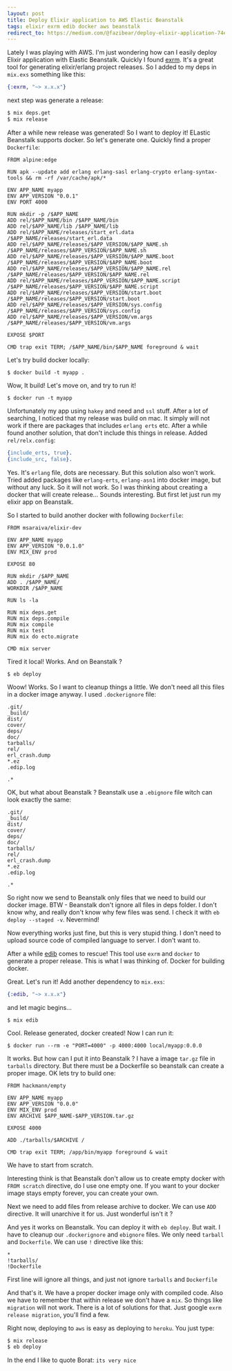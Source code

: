 ```yaml
---
layout: post
title: Deploy Elixir application to AWS Elastic Beanstalk
tags: elixir exrm edib docker aws beanstalk
redirect_to: https://medium.com/@fazibear/deploy-elixir-application-74e1bce100c6#.opexm8rn0
---
```


Lately I was playing with AWS. I'm just wondering how can I easily deploy Elixir application with Elastic Beanstalk.
Quickly I found [exrm](https://github.com/bitwalker/exrm). It's a great tool for generating elixir/erlang project releases. So I added to my deps in `mix.exs` something like this:

```elixir
{:exrm, "~> x.x.x"}
```

next step was generate a release:

```sh
$ mix deps.get
$ mix release
```

After a while new release was generated! So I want to deploy it!
ELastic Beanstalk supports docker. So let's generate one. Quickly find a proper `Dockerfile`:

```docker
FROM alpine:edge

RUN apk --update add erlang erlang-sasl erlang-crypto erlang-syntax-tools && rm -rf /var/cache/apk/*

ENV APP_NAME myapp
ENV APP_VERSION "0.0.1"
ENV PORT 4000

RUN mkdir -p /$APP_NAME
ADD rel/$APP_NAME/bin /$APP_NAME/bin
ADD rel/$APP_NAME/lib /$APP_NAME/lib
ADD rel/$APP_NAME/releases/start_erl.data                 /$APP_NAME/releases/start_erl.data
ADD rel/$APP_NAME/releases/$APP_VERSION/$APP_NAME.sh      /$APP_NAME/releases/$APP_VERSION/$APP_NAME.sh
ADD rel/$APP_NAME/releases/$APP_VERSION/$APP_NAME.boot    /$APP_NAME/releases/$APP_VERSION/$APP_NAME.boot
ADD rel/$APP_NAME/releases/$APP_VERSION/$APP_NAME.rel     /$APP_NAME/releases/$APP_VERSION/$APP_NAME.rel
ADD rel/$APP_NAME/releases/$APP_VERSION/$APP_NAME.script  /$APP_NAME/releases/$APP_VERSION/$APP_NAME.script
ADD rel/$APP_NAME/releases/$APP_VERSION/start.boot        /$APP_NAME/releases/$APP_VERSION/start.boot
ADD rel/$APP_NAME/releases/$APP_VERSION/sys.config        /$APP_NAME/releases/$APP_VERSION/sys.config
ADD rel/$APP_NAME/releases/$APP_VERSION/vm.args           /$APP_NAME/releases/$APP_VERSION/vm.args

EXPOSE $PORT

CMD trap exit TERM; /$APP_NAME/bin/$APP_NAME foreground & wait
```

Let's try build docker locally:

```sg
$ docker build -t myapp .
```

Wow, It build! Let's move on, and try to run it!

```sg
$ docker run -t myapp
```

Unfortunately my app using `hakey` and need and `ssl` stuff. After a lot of searching, I noticed that my release was build on mac. It simply will not work if there are packages that includes `erlang erts` etc.
After a while found another solution, that don't include this things in release. Added `rel/relx.config`:

```erlang
{include_erts, true}.
{include_src, false}.
```

Yes. It's `erlang` file, dots are necessary. But this solution also won't work. Tried added packages like `erlang-erts`, `erlang-asn1` into  docker image, but without any luck. So it will not work. So I was thinking about creating a docker that will create release... Sounds interesting. But first let just run my elixir app on Beanstalk.

So I started to build another docker with following `Dockerfile`:

```docker
FROM msaraiva/elixir-dev

ENV APP_NAME myapp
ENV APP_VERSION "0.0.1.0"
ENV MIX_ENV prod

EXPOSE 80

RUN mkdir /$APP_NAME
ADD . /$APP_NAME/
WORKDIR /$APP_NAME

RUN ls -la

RUN mix deps.get
RUN mix deps.compile
RUN mix compile
RUN mix test
RUN mix do ecto.migrate

CMD mix server
```

Tired it local! Works. And on Beanstalk ?

```sg
$ eb deploy
```

Woow! Works. So I want to cleanup things a little. We don't need all this files in a docker image anyway.
I used `.dockerignore` file:

```
.git/
_build/
dist/
cover/
deps/
doc/
tarballs/
rel/
erl_crash.dump
*.ez
.edip.log

.*
```

OK, but what about Beanstalk ? Beanstalk use a `.ebignore` file witch can look exactly the same:

```
.git/
_build/
dist/
cover/
deps/
doc/
tarballs/
rel/
erl_crash.dump
*.ez
.edip.log

.*
```

So right now we send to Beanstalk only files that we need to build our docker image. BTW - Beanstalk don't ignore all files in deps folder. I don't know why, and really don't know why few files was send. I check it with `eb deploy --staged -v`. Nevermind!

Now everything works just fine, but this is very stupid thing. I don't need to upload source code of compiled language to server. I don't want to.

After a while [edib](https://github.com/asaaki/mix-edip) comes to rescue! This tool use `exrm` and `docker` to generate a proper release. This is what I was thinking of. Docker for building docker.

Great. Let's run it! Add another dependency to `mix.exs`:

```elixir
{:edib, "~> x.x.x"}
```
and let magic begins...

```sg
$ mix edib
```

Cool. Release generated, docker created! Now I can run it:

```
$ docker run --rm -e "PORT=4000" -p 4000:4000 local/myapp:0.0.0
```

It works. But how can I put it into Beanstalk ? I have a image `tar.gz`  file in `tarballs` directory. But there must be a Dockerfile so beanstalk can create a proper image. OK lets try to build one:

```docker
FROM hackmann/empty

ENV APP_NAME myapp
ENV APP_VERSION "0.0.0"
ENV MIX_ENV prod
ENV ARCHIVE $APP_NAME-$APP_VERSION.tar.gz

EXPOSE 4000

ADD ./tarballs/$ARCHIVE /

CMD trap exit TERM; /app/bin/myapp foreground & wait
```
We have to start from scratch.

Interesting think is that Beanstalk don't allow us to create empty docker with `FROM scratch` directive, do I use one empty one. If you want to your docker image stays empty forever, you can create your own.

Next we need to add files from release archive to docker.
We can use `ADD` directive. It will unarchive it for us. Just wonderful isn't it ?

And yes it works on Beanstalk. You can deploy it with `eb deploy`. But wait. I have to cleanup our `.dockerignore` and `ebignore` files.
We only need `tarball` and `Dockerfile`. We can use `!` directive like this:

```
*
!tarballs/
!Dockerfile
```

First line will ignore all things, and just not ignore `tarballs` and `Dockerfile`

And that's it. We have a proper docker image only with compiled code. Also we have to remember that within release we don't have a `mix`. So things like `migration` will not work. There is a lot of solutions for that. Just google `exrm release migration`, you'll find a few.

Right now, deploying to `aws` is easy as deploying to `heroku`. You just type:

```sh
$ mix release
$ eb deploy
```

In the end I like to quote Borat: `its very nice`
